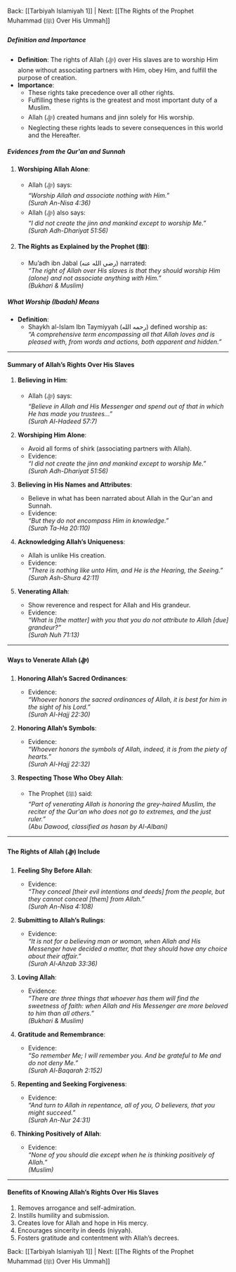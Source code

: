 Back: [[Tarbiyah Islamiyah 1]] | Next: [[The Rights of the Prophet Muhammad (ﷺ) Over His Ummah]]

##### **Definition and Importance**  
- **Definition**: The rights of Allah (ﷻ) over His slaves are to worship Him alone without associating partners with Him, obey Him, and fulfill the purpose of creation.  
- **Importance**:  
  - These rights take precedence over all other rights.  
  - Fulfilling these rights is the greatest and most important duty of a Muslim.  
  - Allah (ﷻ) created humans and jinn solely for His worship.  
  - Neglecting these rights leads to severe consequences in this world and the Hereafter.

##### **Evidences from the Qur'an and Sunnah**  
1. **Worshiping Allah Alone**:  
   - Allah (ﷻ) says:  
     *“Worship Allah and associate nothing with Him.”*  
     *(Surah An-Nisa 4:36)*  
   - Allah (ﷻ) also says:  
     *“I did not create the jinn and mankind except to worship Me.”*  
     *(Surah Adh-Dhariyat 51:56)*  

2. **The Rights as Explained by the Prophet (ﷺ)**:  
   - Mu’adh ibn Jabal (رضي الله عنه) narrated:  
     *“The right of Allah over His slaves is that they should worship Him (alone) and not associate anything with Him.”*  
     *(Bukhari & Muslim)*  

##### **What Worship (Ibadah) Means**  
- **Definition**:  
  - Shaykh al-Islam Ibn Taymiyyah (رحمه الله) defined worship as:  
    *“A comprehensive term encompassing all that Allah loves and is pleased with, from words and actions, both apparent and hidden.”*  

---

#### **Summary of Allah’s Rights Over His Slaves**  
1. **Believing in Him**:  
   - Allah (ﷻ) says:  
     *“Believe in Allah and His Messenger and spend out of that in which He has made you trustees...”*  
     *(Surah Al-Hadeed 57:7)*  

2. **Worshiping Him Alone**:  
   - Avoid all forms of shirk (associating partners with Allah).  
   - Evidence:  
     *“I did not create the jinn and mankind except to worship Me.”*  
     *(Surah Adh-Dhariyat 51:56)*  

3. **Believing in His Names and Attributes**:  
   - Believe in what has been narrated about Allah in the Qur'an and Sunnah.  
   - Evidence:  
     *“But they do not encompass Him in knowledge.”*  
     *(Surah Ta-Ha 20:110)*  

4. **Acknowledging Allah’s Uniqueness**:  
   - Allah is unlike His creation.  
   - Evidence:  
     *“There is nothing like unto Him, and He is the Hearing, the Seeing.”*  
     *(Surah Ash-Shura 42:11)*  

5. **Venerating Allah**:  
   - Show reverence and respect for Allah and His grandeur.  
   - Evidence:  
     *“What is [the matter] with you that you do not attribute to Allah [due] grandeur?”*  
     *(Surah Nuh 71:13)*  

---

#### **Ways to Venerate Allah (ﷻ)**  
1. **Honoring Allah’s Sacred Ordinances**:  
   - Evidence:  
     *“Whoever honors the sacred ordinances of Allah, it is best for him in the sight of his Lord.”*  
     *(Surah Al-Hajj 22:30)*  

2. **Honoring Allah’s Symbols**:  
   - Evidence:  
     *“Whoever honors the symbols of Allah, indeed, it is from the piety of hearts.”*  
     *(Surah Al-Hajj 22:32)*  

3. **Respecting Those Who Obey Allah**:  
   - The Prophet (ﷺ) said:  
     *“Part of venerating Allah is honoring the grey-haired Muslim, the reciter of the Qur'an who does not go to extremes, and the just ruler.”*  
     *(Abu Dawood, classified as hasan by Al-Albani)*  

---

#### **The Rights of Allah (ﷻ) Include**  
1. **Feeling Shy Before Allah**:  
   - Evidence:  
     *“They conceal [their evil intentions and deeds] from the people, but they cannot conceal [them] from Allah.”*  
     *(Surah An-Nisa 4:108)*  

2. **Submitting to Allah’s Rulings**:  
   - Evidence:  
     *“It is not for a believing man or woman, when Allah and His Messenger have decided a matter, that they should have any choice about their affair.”*  
     *(Surah Al-Ahzab 33:36)*  

3. **Loving Allah**:  
   - Evidence:  
     *“There are three things that whoever has them will find the sweetness of faith: when Allah and His Messenger are more beloved to him than all others.”*  
     *(Bukhari & Muslim)*  

4. **Gratitude and Remembrance**:  
   - Evidence:  
     *“So remember Me; I will remember you. And be grateful to Me and do not deny Me.”*  
     *(Surah Al-Baqarah 2:152)*  

5. **Repenting and Seeking Forgiveness**:  
   - Evidence:  
     *“And turn to Allah in repentance, all of you, O believers, that you might succeed.”*  
     *(Surah An-Nur 24:31)*  

6. **Thinking Positively of Allah**:  
   - Evidence:  
     *“None of you should die except when he is thinking positively of Allah.”*  
     *(Muslim)*  

---

#### **Benefits of Knowing Allah’s Rights Over His Slaves**  
1. Removes arrogance and self-admiration.  
2. Instills humility and submission.  
3. Creates love for Allah and hope in His mercy.  
4. Encourages sincerity in deeds (niyyah).  
5. Fosters gratitude and contentment with Allah’s decrees.  


Back: [[Tarbiyah Islamiyah 1]] | Next: [[The Rights of the Prophet Muhammad (ﷺ) Over His Ummah]]